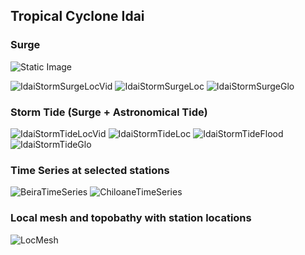 ## Tropical Cyclone Idai

### Surge 
<img src="MaxSurge+Flood_Idai90m.png" alt="Static Image" data-alt="Surge+Flood_Idai90m.gif">

![IdaiStormSurgeLocVid](Surge+Flood_Idai90m.gif)
![IdaiStormSurgeLoc](MaxSurge+Flood_Idai90m.png)
![IdaiStormSurgeGlo](MaxSurge_GFSfv3_100m_global.png)

### Storm Tide (Surge + Astronomical Tide) 
![IdaiStormTideLocVid](StormTide+Flood_Idai90m.gif)
![IdaiStormTideLoc](MaxStormTide+Flood_Idai90m.png)
![IdaiStormTideFlood](MaxStormTide+Flood_E34S20.png)
![IdaiStormTideGlo](MaxStormTide_GFSfv3_100m_global.png)

### Time Series at selected stations
![BeiraTimeSeries](Beira.png)
![ChiloaneTimeSeries](Chiloane.png)

### Local mesh and topobathy with station locations
![LocMesh](Mesh_w_stations.png)

<script src="../../js/script-min.js"></script>
